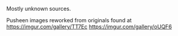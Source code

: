 Mostly unknown sources.

Pusheen images reworked from originals found at
https://imgur.com/gallery/TT7Ec
https://imgur.com/gallery/oUQF6

